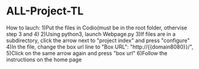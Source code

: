 # ALL-Project-TL
How to lauch:
  1)Put the files in Codio(must be in the root folder, othervise step 3 and 4)
  2)Using python3, launch Webpage.py
  3)If files are in a subdirectory, click the arrow next to "project index" and press "configure"
  4)In the file, change the box url line to 
        "Box URL": "http://{{domain8080}}/",
  5)Click on the same arrow again and press "box url"
  6)Follow the instructions on the home page
  
  
